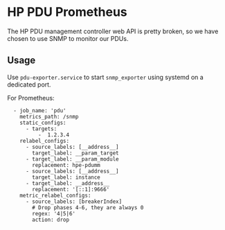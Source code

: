# HP PDU Prometheus

The HP PDU management controller web API is pretty broken, so we have chosen to use SNMP
to monitor our PDUs.

## Usage

Use `pdu-exporter.service` to start `snmp_exporter` using systemd on a dedicated port.

For Prometheus:
```
  - job_name: 'pdu'
    metrics_path: /snmp
    static_configs:
      - targets:
          -  1.2.3.4
    relabel_configs:
      - source_labels: [__address__]
        target_label: __param_target
      - target_label: __param_module
        replacement: hpe-pdumm
      - source_labels: [__address__]
        target_label: instance
      - target_label: __address__
        replacement: '[::1]:9666'
    metric_relabel_configs:
      - source_labels: [breakerIndex]
        # Drop phases 4-6, they are always 0
        regex: '4|5|6'
        action: drop
```
